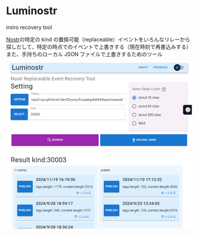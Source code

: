 # Luminostr

iroiro recovery tool

[Nostr](https://github.com/nostr-protocol/nostr)の特定の kind の置換可能（replaceable）イベントをいろんなリレーから探しだして、特定の時点でのイベントで上書きする（現在時刻で再書込みする）
また、手持ちのローカル JSON ファイルで上書きするためのツール

![image](./images/image.png)